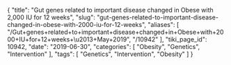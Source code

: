{
    "title": "Gut genes related to important disease changed in Obese with 2,000 IU for 12 weeks",
    "slug": "gut-genes-related-to-important-disease-changed-in-obese-with-2000-iu-for-12-weeks",
    "aliases": [
        "/Gut+genes+related+to+important+disease+changed+in+Obese+with+2000+IU+for+12+weeks+\u2013+May+2019",
        "/10942"
    ],
    "tiki_page_id": 10942,
    "date": "2019-06-30",
    "categories": [
        "Obesity",
        "Genetics",
        "Intervention"
    ],
    "tags": [
        "Genetics",
        "Intervention",
        "Obesity"
    ]
}